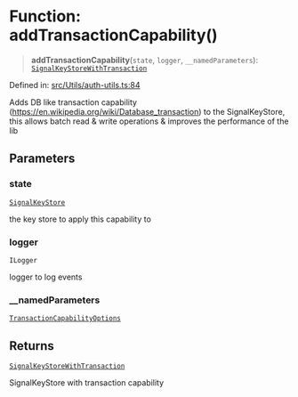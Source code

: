 # Function: addTransactionCapability()

> **addTransactionCapability**(`state`, `logger`, `__namedParameters`): [`SignalKeyStoreWithTransaction`](../type-aliases/SignalKeyStoreWithTransaction.md)

Defined in: [src/Utils/auth-utils.ts:84](https://github.com/Fokusdotid/Baileys/blob/039f28db78950e3bac7c407f144ea390dcdf207d/src/Utils/auth-utils.ts#L84)

Adds DB like transaction capability (https://en.wikipedia.org/wiki/Database_transaction) to the SignalKeyStore,
this allows batch read & write operations & improves the performance of the lib

## Parameters

### state

[`SignalKeyStore`](../type-aliases/SignalKeyStore.md)

the key store to apply this capability to

### logger

`ILogger`

logger to log events

### \_\_namedParameters

[`TransactionCapabilityOptions`](../type-aliases/TransactionCapabilityOptions.md)

## Returns

[`SignalKeyStoreWithTransaction`](../type-aliases/SignalKeyStoreWithTransaction.md)

SignalKeyStore with transaction capability
